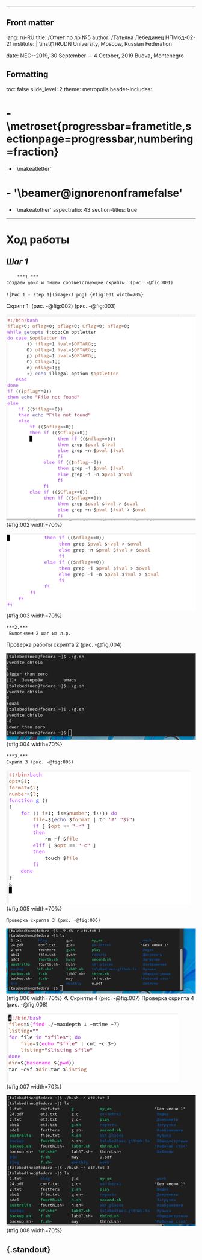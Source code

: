 
---
## Front matter
lang: ru-RU
title: /Отчет по лр №5
author: /Татьяна Лебединец НПМбд-02-21
institute: |
	\inst{1}RUDN University, Moscow, Russian Federation
	
date: NEC--2019, 30 September -- 4 October, 2019 Budva, Montenegro

## Formatting
toc: false
slide_level: 2
theme: metropolis
header-includes: 
# - \metroset{progressbar=frametitle,sectionpage=progressbar,numbering=fraction}
 - '\makeatletter'
# - '\beamer@ignorenonframefalse'
 - '\makeatother'
aspectratio: 43
section-titles: true
---

# Ход работы

## ***Шаг 1***

        ***1.***
    Создаем файл и пишем соответствующие скрипты. (рис. -@fig:001)
    
    ![Рис 1 - step 1](image/1.png) {#fig:001 width=70%}
    
Скрипт 1: (рис. -@fig:002) (рис. -@fig:003)

![Рис 2 - step 1](image/2.png) {#fig:002 width=70%}

![Рис 3 - step 1](image/3.png) {#fig:003 width=70%}


    ***2.***
     Выполняем 2 шаг из л.р. 

Проверка работы скрипта 2 (рис. -@fig:004)

![Рис 4 - step 1](image/4.png) {#fig:004 width=70%}


    ***3.***
    Скрипт 3 (рис. -@fig:005)
     
![Рис 5 - step 3](image/5.png) {#fig:005 width=70%} 
     
    Проверка скрипта 3 (рис. -@fig:006) 
     
![Рис 6 - step 4](image/6.png) {#fig:006 width=70%}
    ***4.***
     Скрипты 4 (рис. -@fig:007) Проверка скрипта 4 (рис. -@fig:008)
     
![Рис 6 - step 4](image/7.png) {#fig:007 width=70%}

![Рис 7 - step 4](image/8.png) {#fig:008 width=70%}


## {.standout}

